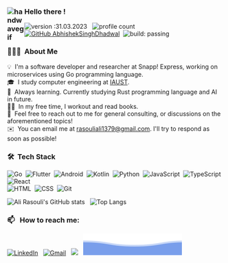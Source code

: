 ### <img alt="handwavegif" src="https://user-images.githubusercontent.com/39513876/112366216-8cfe7400-8cfe-11eb-8116-7d3dbae20e97.gif" width='40' align="left"/> Hello there !
![version :31.03.2023](https://img.shields.io/badge/version-20.08.2021-informational) &nbsp;
![profile count](https://komarev.com/ghpvc/?username=rasouliali1379&color=red)&nbsp;
[![GitHub AbhishekSinghDhadwal](https://img.shields.io/github/followers/rasouliali1379?label=follow&style=social)](https://github.com/rasouliali1379)&nbsp;
![build: passing](https://img.shields.io/badge/build-passing-success)
### 👨🏻‍💻 &nbsp;About Me

💡 &nbsp;I'm a software developer and researcher at Snapp! Express, working on microservices using Go programming language. \
🎓 &nbsp;I study computer engineering at [IAUST](https://en.wikipedia.org/wiki/Islamic_Azad_University,_South_Tehran_Branch).\
🌱 &nbsp;Always learning. Currently studying Rust programming language and AI in future.\
💪🏻 &nbsp;In my free time, I workout and read books.\
💬 &nbsp;Feel free to reach out to me for general consulting, or discussions on the aforementioned topics!\
✉️ &nbsp;You can email me at rasouliali1379@gmail.com. I'll try to respond as soon as possible!

### 🛠 &nbsp;Tech Stack

![Go](https://img.shields.io/badge/-Go-05122A?style=flat&logo=go)&nbsp;
![Flutter](https://img.shields.io/badge/-Flutter-05122A?style=flat&logo=flutter)&nbsp;
![Android](https://img.shields.io/badge/-Android-05122A?style=flat&logo=android)&nbsp;
![Kotlin](https://img.shields.io/badge/-Kotlin-05122A?style=flat&logo=Kotlin)&nbsp;
![Python](https://img.shields.io/badge/-Python-05122A?style=flat&logo=python)&nbsp;
![JavaScript](https://img.shields.io/badge/-JavaScript-05122A?style=flat&logo=javascript)&nbsp;
![TypeScript](https://img.shields.io/badge/-TypeScript-05122A?style=flat&logo=typescript)&nbsp;
![React](https://img.shields.io/badge/-React-05122A?style=flat&logo=react)\
![HTML](https://img.shields.io/badge/-HTML-05122A?style=flat&logo=HTML5)&nbsp;
![CSS](https://img.shields.io/badge/-CSS-05122A?style=flat&logo=CSS3&logoColor=1572B6)&nbsp;
![Git](https://img.shields.io/badge/-Git-05122A?style=flat&logo=git)&nbsp;

![Ali Rasouli's GitHub stats](https://github-readme-stats.vercel.app/api?username=rasouliali1379&theme=highcontrast) &nbsp;
![Top Langs](https://github-readme-stats.vercel.app/api/top-langs/?username=rasouliali1379&theme=highcontrast&layout=compact)


### 📫 &nbsp; How to reach me:

<a href="https://www.linkedin.com/in/ali-rasouli-2ab285132"><img alt="LinkedIn" src="https://img.shields.io/badge/linkedin%20-%230077B5.svg?&style=flat&logo=linkedin&logoColor=white"/></a> &nbsp;
<a href="mailto:rasouliali1379@gmail.com"><img alt="Gmail" src="https://img.shields.io/badge/Gmail-D14836?style=flat&logo=gmail&logoColor=white" /></a> &nbsp;
<a href="https://twitter.com/fullmetaldvlpr?t=5QQtw8sfDECjDtSsbljF7Q&s=09"><img src="https://img.shields.io/badge/-@fullmetaldvlpr_-E4405F?style=flat&logo=twitter"/></a> &nbsp;
![wave](https://raw.githubusercontent.com/rasouliali1379/rasouliali1379/main/wave.svg)
